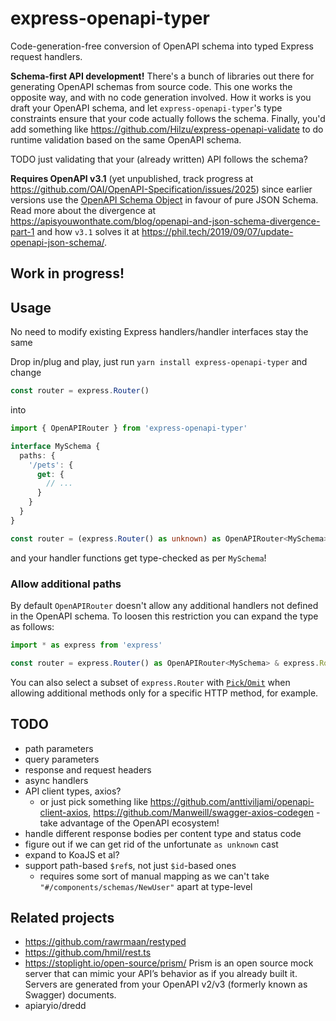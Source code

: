 # express-openapi-typer
Code-generation-free conversion of OpenAPI schema into typed Express request handlers.

**Schema-first API development!** There's a bunch of libraries out there for generating OpenAPI schemas from source code. This one works the opposite way, and with no code generation involved. How it works is you draft your OpenAPI schema, and let `express-openapi-typer`'s type constraints ensure that your code actually follows the schema. Finally, you'd add something like https://github.com/Hilzu/express-openapi-validate to do runtime validation based on the same OpenAPI schema.

TODO just validating that your (already written) API follows the schema?

**Requires OpenAPI v3.1** (yet unpublished, track progress at https://github.com/OAI/OpenAPI-Specification/issues/2025) since earlier versions use the [OpenAPI Schema Object](https://github.com/OAI/OpenAPI-Specification/blob/master/versions/3.0.0.md#schemaObject) in favour of pure JSON Schema. Read more about the divergence at https://apisyouwonthate.com/blog/openapi-and-json-schema-divergence-part-1 and how `v3.1` solves it at https://phil.tech/2019/09/07/update-openapi-json-schema/.

## Work in progress!

## Usage

No need to modify existing Express handlers/handler interfaces stay the same

Drop in/plug and play, just run `yarn install express-openapi-typer` and change

```typescript
const router = express.Router()
```

into

```typescript
import { OpenAPIRouter } from 'express-openapi-typer'

interface MySchema {
  paths: {
    '/pets': {
      get: {
        // ...
      }
    }
  }
}

const router = (express.Router() as unknown) as OpenAPIRouter<MySchema>
```

and your handler functions get type-checked as per `MySchema`!

### Allow additional paths

By default `OpenAPIRouter` doesn't allow any additional handlers not defined in the OpenAPI schema. To loosen this restriction you can expand the type as follows:

```typescript
import * as express from 'express'

const router = express.Router() as OpenAPIRouter<MySchema> & express.Router
```

You can also select a subset of `express.Router` with [`Pick`/`Omit`](https://www.typescriptlang.org/docs/handbook/utility-types.html#picktk) when allowing additional methods only for a specific HTTP method, for example.

## TODO
- path parameters
- query parameters
- response and request headers
- async handlers
- API client types, axios?
  - or just pick something like https://github.com/anttiviljami/openapi-client-axios, https://github.com/Manweill/swagger-axios-codegen - take advantage of the OpenAPI ecosystem!
- handle different response bodies per content type and status code
- figure out if we can get rid of the unfortunate `as unknown` cast
- expand to KoaJS et al?
- support path-based `$ref`s, not just `$id`-based ones
  - requires some sort of manual mapping as we can't take `"#/components/schemas/NewUser"` apart at type-level

## Related projects
- https://github.com/rawrmaan/restyped
- https://github.com/hmil/rest.ts
- https://stoplight.io/open-source/prism/ Prism is an open source mock server that can mimic your API’s behavior as if you already built it. Servers are generated from your OpenAPI v2/v3 (formerly known as Swagger) documents.
- apiaryio/dredd
